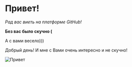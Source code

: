 # Привет!

*Рад вас виеть на платформе GitHub!*

__Без вас было скучно (__

А с вами весело)))

Добрый день! И мне с Вами очень интересно и не скучно!

![Привет](https://kartinkin.net/uploads/posts/2022-02/1645380954_21-kartinkin-net-p-kartinki-privetstviya-22.jpg)
